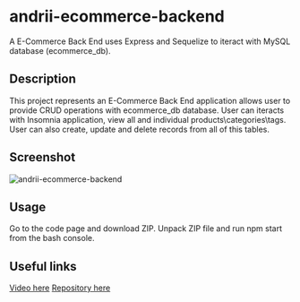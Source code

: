 # andrii-ecommerce-backend
A E-Commerce Back End uses Express and Sequelize to iteract with MySQL database (ecommerce_db).

## Description

This project represents an E-Commerce Back End application allows user to provide CRUD operations with ecommerce_db database.
User can iteracts with Insomnia application, view all and individual products\categories\tags.
User can also create, update and delete records from all of this tables. 

## Screenshot

![andrii-ecommerce-backend](https://github.com/AndriiMedvediev987/andrii-ecommerce-backend/assets/144401796/d8e5739b-6d66-40fc-9fbc-4fbe7083c360)

## Usage

Go to the code page and download ZIP.
Unpack ZIP file and run npm start from the bash console.

## Useful links
[Video here](https://github.com/AndriiMedvediev987/andrii-ecommerce-backend/assets/144401796/2df7ddbe-8453-44cc-b509-0a0422b0abf0)
[Repository here](https://github.com/AndriiMedvediev987/andrii-ecommerce-backend.git)
